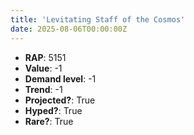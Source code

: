 ```yaml
---
title: 'Levitating Staff of the Cosmos'
date: 2025-08-06T00:00:00Z
---
```

- **RAP**: 5151
- **Value**: -1
- **Demand level**: -1
- **Trend**: -1
- **Projected?**: True
- **Hyped?**: True
- **Rare?**: True
